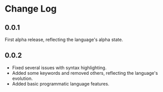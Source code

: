 # Change Log

## 0.0.1

First alpha release, reflecting the language's alpha state.

## 0.0.2

- Fixed several issues with syntax highlighting.
- Added some keywords and removed others, reflecting the language's evolution.
- Added basic programmatic language features.